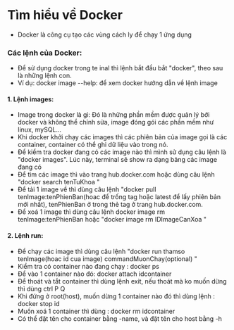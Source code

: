 # Tìm hiểu về Docker
- Docker là công cụ tạo các vùng cách ly để chạy 1 ứng dụng

### Các lệnh của Docker:
- Để sử dụng docker trong te inal thì lệnh bắt đầu bắt "docker", theo sau là những lệnh con.
- Ví dụ: docker image --help: để xem docker hướng dẫn về lệnh image
 #### 1. Lệnh images:
  - Image trong docker là gì: Đó là những phần mềm được quản lý bởi docker và không thể chỉnh sửa, image đóng gói các phần mềm như linux, mySQL...
  - Khi docker khởi chạy các images thì các phiên bản của image gọi là các container, container có thể ghi dữ liệu vào trong nó.
  - Để kiểm tra docker đang có các image nào thì mình sử dụng câu lệnh là "docker images". Lúc này, terminal sẽ show ra dạng bảng các image đang có 
  - Để tìm các image thì vào trang hub.docker.com hoặc dùng câu lệnh "docker search tenTuKhoa "
  - Để tải 1 image về thì dùng câu lệnh "docker pull tenImage:tenPhienBan(hoac để trống tag hoặc latest để lấy phiên bản mới nhất), tenPhienBan ở trong thẻ tag ở trang hub.docker.com.
  - Để xoá 1 image thì dùng câu lệnh docker image rm tenImage:tenPhienBan hoặc "docker image rm IDImageCanXoa "
#### 2. Lệnh run:
 - Để chạy các image thì dùng câu lệnh "docker run thamso tenImage(hoac id cua image) commandMuonChay(optional) "
 - Kiểm tra có container nào đang chạy : docker ps
 - Để vào 1 container nào đó: docker attach idcontainer
 - Để thoát và tắt container thì dùng lệnh exit, nếu thoát mà ko muốn dừng thì dùng ctrl P Q
 - Khi đứng ở root(host), muốn dừng 1 container nào đó thì dùng lệnh : docker stop id
 - Muốn xoá 1 container thì dùng : docker rm idcontainer
 - Có thể đặt tên cho container bằng -name, và đặt tên cho host bằng -h 
